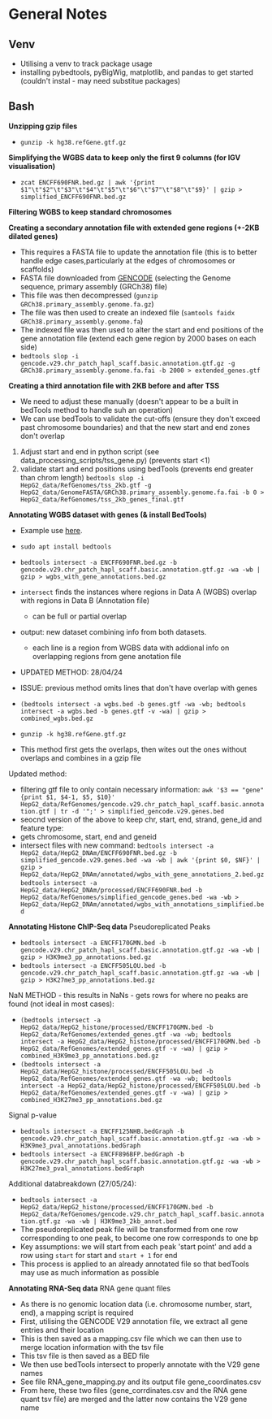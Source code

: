 # General Notes

## Venv
- Utilising a venv to track package usage
- installing pybedtools, pyBigWig, matplotlib, and pandas to get started (couldn't instal - may need substitue packages)

## Bash

**Unzipping gzip files**
- `gunzip -k hg38.refGene.gtf.gz`

**Simplifying the WGBS data to keep only the first 9 columns (for IGV visualisation)**
 - `zcat ENCFF690FNR.bed.gz | awk '{print $1"\t"$2"\t"$3"\t"$4"\t"$5"\t"$6"\t"$7"\t"$8"\t"$9}' | gzip > simplified_ENCFF690FNR.bed.gz`

**Filtering WGBS to keep standard chromosomes**

**Creating a secondary annotation file with extended gene regions (+-2KB dilated genes)**
- This requires a FASTA file to update the annotation file (this is to better handle edge cases,particularly at the edges of chromosomes or scaffolds)
- FASTA file downloaded from [GENCODE](https://www.gencodegenes.org/human/release_29.html) (selecting the Genome sequence, primary assembly (GRCh38) file)
- This file was then decompressed (`gunzip GRCh38.primary_assembly.genome.fa.gz`)
- The file was then used to create an indexed file (`samtools faidx GRCh38.primary_assembly.genome.fa`)
- The indexed file was then used to alter the start and end positions of the gene annotation file (extend each gene region by 2000 bases on each side)
- `bedtools slop -i gencode.v29.chr_patch_hapl_scaff.basic.annotation.gtf.gz -g GRCh38.primary_assembly.genome.fa.fai -b 2000 > extended_genes.gtf`

**Creating a third annotation file with 2KB before and after TSS**
- We need to adjust these manually (doesn't appear to be a built in bedTools method to handle suh an operation)
- We can use bedTools to validate the cut-offs (ensure they don't exceed past chromosome boundaries) and that the new start and end zones don't overlap

1. Adjust start and end in python script (see data_processing_scripts/tss_gene.py) (prevents start <1)
2. validate start and end positions using bedTools (prevents end greater than chrom length)
`bedtools slop -i  HepG2_data/RefGenomes/tss_2kb.gtf -g HepG2_data/GenomeFASTA/GRCh38.primary_assembly.genome.fa.fai -b 0 >  HepG2_data/RefGenomes/tss_2kb_genes_final.gtf`



**Annotating WGBS dataset with genes (& install BedTools)**
- Example use [here](https://bedtools.readthedocs.io/en/latest/content/example-usage.html).
- `sudo apt install bedtools`
- `bedtools intersect -a ENCFF690FNR.bed.gz -b gencode.v29.chr_patch_hapl_scaff.basic.annotation.gtf.gz -wa -wb | gzip > wgbs_with_gene_annotations.bed.gz`
- `intersect` finds the instances where regions in Data A (WGBS) overlap with regions in Data B (Annotation file)
    - can be full or partial overlap
- output: new dataset combining info from both datasets. 
    - each line is a region from WGBS data with addional info on overlapping regions from gene anotation file

- UPDATED METHOD: 28/04/24
- ISSUE: previous method omits lines that don't have overlap with genes
- `(bedtools intersect -a wgbs.bed -b genes.gtf -wa -wb; bedtools intersect -a wgbs.bed -b genes.gtf -v -wa) | gzip > combined_wgbs.bed.gz`
- `gunzip -k hg38.refGene.gtf.gz`
- This method first gets the overlaps, then wites out the ones without overlaps and combines in a gzip file


Updated method:
- filtering gtf file to only contain necessary information: `awk '$3 == "gene" {print $1, $4-1, $5, $10}' HepG2_data/RefGenomes/gencode.v29.chr_patch_hapl_scaff.basic.annotation.gtf | tr -d '";' > simplified_gencode.v29.genes.bed`
- seocnd version of the above to keep chr, start, end, strand, gene_id and feature type: 
- gets chromosome, start, end and geneid
- intersect files with new command: `bedtools intersect -a HepG2_data/HepG2_DNAm/ENCFF690FNR.bed.gz -b simplified_gencode.v29.genes.bed -wa -wb | awk '{print $0, $NF}' | gzip > HepG2_data/HepG2_DNAm/annotated/wgbs_with_gene_annotations_2.bed.gz`
`bedtools intersect -a HepG2_data/HepG2_DNAm/processed/ENCFF690FNR.bed -b HepG2_data/RefGenomes/simplified_gencode_genes.bed -wa -wb > HepG2_data/HepG2_DNAm/annotated/wgbs_with_annotations_simplified.bed`

**Annotating Histone ChIP-Seq data**
Pseudoreplicated Peaks
- `bedtools intersect -a ENCFF170GMN.bed -b gencode.v29.chr_patch_hapl_scaff.basic.annotation.gtf.gz -wa -wb | gzip > H3K9me3_pp_annotations.bed.gz`
- `bedtools intersect -a ENCFF505LOU.bed -b gencode.v29.chr_patch_hapl_scaff.basic.annotation.gtf.gz -wa -wb | gzip > H3K27me3_pp_annotations.bed.gz`

NaN METHOD - this results in NaNs - gets rows for where no peaks are found (not ideal in most cases):
- `(bedtools intersect -a HepG2_data/HepG2_histone/processed/ENCFF170GMN.bed -b  HepG2_data/RefGenomes/extended_genes.gtf -wa -wb; bedtools intersect -a HepG2_data/HepG2_histone/processed/ENCFF170GMN.bed -b  HepG2_data/RefGenomes/extended_genes.gtf -v -wa) | gzip > combined_H3K9me3_pp_annotations.bed.gz`
- `(bedtools intersect -a HepG2_data/HepG2_histone/processed/ENCFF505LOU.bed -b  HepG2_data/RefGenomes/extended_genes.gtf -wa -wb; bedtools intersect -a HepG2_data/HepG2_histone/processed/ENCFF505LOU.bed -b  HepG2_data/RefGenomes/extended_genes.gtf -v -wa) | gzip > combined_H3K27me3_pp_annotations.bed.gz`

Signal p-value
- `bedtools intersect -a ENCFF125NHB.bedGraph -b gencode.v29.chr_patch_hapl_scaff.basic.annotation.gtf.gz -wa -wb > H3K9me3_pval_annotations.bedGraph`
- `bedtools intersect -a ENCFF896BFP.bedGraph -b gencode.v29.chr_patch_hapl_scaff.basic.annotation.gtf.gz -wa -wb > H3K27me3_pval_annotations.bedGraph`

Additional databreakdown (27/05/24):
- `bedtools intersect -a HepG2_data/HepG2_histone/processed/ENCFF170GMN.bed -b HepG2_data/RefGenomes/gencode.v29.chr_patch_hapl_scaff.basic.annotation.gtf.gz -wa -wb | H3K9me3_2kb_annot.bed`
- The pseudoreplicated peak file will be transformed from one row corresponding to one peak, to become one row corresponds to one bp
- Key assumptions: we will start from each peak 'start point' and add a row using `start` for start and `start + 1` for end
- This process is applied to an already annotated file so that bedTools may use as much information as possible


**Annotating RNA-Seq data**
RNA gene quant files
- As there is no genomic location data (i.e. chromosome number, start, end), a mapping script is required
- First, utilising the GENCODE V29 annotation file, we extract all gene entries and their location
- This is then saved as a mapping.csv file which we can then use to merge location information with the tsv file
- This tsv file is then saved as a BED file
- We then use bedTools intersect to properly annotate with the V29 gene names
- See file RNA_gene_mapping.py and its output file gene_coordinates.csv
- From here, these two files (gene_corrdinates.csv and the RNA gene quant tsv file) are merged and the latter now contains the V29 gene name